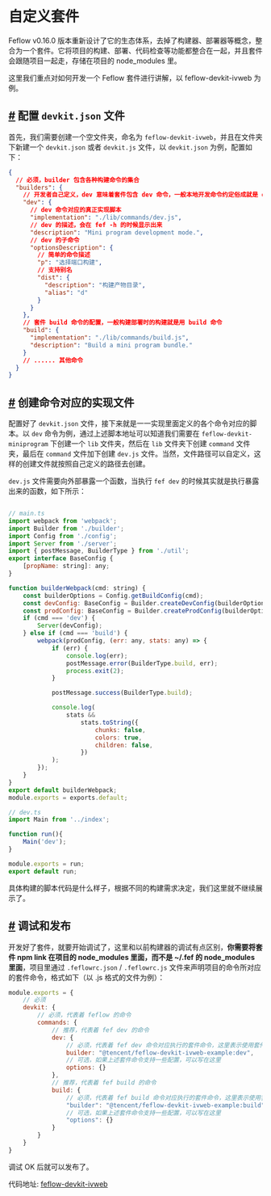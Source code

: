 # 自定义套件

Feflow v0.16.0 版本重新设计了它的生态体系，去掉了构建器、部署器等概念，整合为一个套件。它将项目的构建、部署、代码检查等功能都整合在一起，并且套件会跟随项目一起走，存储在项目的 node\_modules 里。

这里我们重点对如何开发一个 Feflow 套件进行讲解，以 feflow-devkit-ivweb 为例。

## [#](#配置-devkit-json-文件) 配置 `devkit.json` 文件

首先，我们需要创建一个空文件夹，命名为 `feflow-devkit-ivweb`，并且在文件夹下新建一个 `devkit.json` 或者 `devkit.js` 文件，以 `devkit.json` 为例，配置如下：

```json
{
  // 必须，builder 包含各种构建命令的集合
  "builders": {
    // 开发者自己定义，dev 意味着套件包含 dev 命令，一般本地开发命令约定俗成就是 dev
    "dev": {
      // dev 命令对应的真正实现脚本
      "implementation": "./lib/commands/dev.js",
      // dev 的描述，会在 fef -h 的时候显示出来
      "description": "Mini program development mode.",
      // dev 的子命令
      "optionsDescription": {
        // 简单的命令描述
        "p": "选择端口构建",
        // 支持别名
        "dist": {
          "description": "构建产物目录",
          "alias": "d"
        }
      }
    },
    // 套件 build 命令的配置，一般构建部署时的构建就是用 build 命令
    "build": {
      "implementation": "./lib/commands/build.js",
      "description": "Build a mini program bundle."
    }
    // ...... 其他命令
  }
}

```


## [#](#创建命令对应的实现文件) 创建命令对应的实现文件

配置好了 `devkit.json` 文件，接下来就是一一实现里面定义的各个命令对应的脚本。以 `dev` 命令为例，通过上述脚本地址可以知道我们需要在 `feflow-devkit-miniprogram` 下创建一个 `lib` 文件夹，然后在 `lib` 文件夹下创建 `command` 文件夹，最后在 `command` 文件加下创建 `dev.js` 文件。当然，文件路径可以自定义，这样的创建文件就按照自己定义的路径去创建。

`dev.js` 文件需要向外部暴露一个函数，当执行 `fef dev` 的时候其实就是执行暴露出来的函数，如下所示：

```js

// main.ts
import webpack from 'webpack';
import Builder from './builder';
import Config from './config';
import Server from './server';
import { postMessage, BuilderType } from './util';
export interface BaseConfig {
    [propName: string]: any;
}

function builderWebpack(cmd: string) {
    const builderOptions = Config.getBuildConfig(cmd);
    const devConfig: BaseConfig = Builder.createDevConfig(builderOptions);
    const prodConfig: BaseConfig = Builder.createProdConfig(builderOptions);
    if (cmd === 'dev') {
        Server(devConfig);
    } else if (cmd === 'build') {
        webpack(prodConfig, (err: any, stats: any) => {
            if (err) {
                console.log(err);
                postMessage.error(BuilderType.build, err);
                process.exit(2);
            }

            postMessage.success(BuilderType.build);

            console.log(
                stats &&
                    stats.toString({
                        chunks: false,
                        colors: true,
                        children: false,
                    })
            );
        });
    }
}
export default builderWebpack;
module.exports = exports.default;

// dev.ts
import Main from '../index';

function run(){
    Main('dev');
}

module.exports = run;
export default run;

```



具体构建的脚本代码是什么样子，根据不同的构建需求决定，我们这里就不继续展示了。

## [#](#调试和发布) 调试和发布

开发好了套件，就要开始调试了，这里和以前构建器的调试有点区别，**你需要将套件 npm link 在项目的 node\_modules 里面，而不是 ~/.fef 的 node\_modules 里面**，项目里通过 `.feflowrc.json` / `.feflowrc.js` 文件来声明项目的命令所对应的套件命令，格式如下（以 .js 格式的文件为例）：

```js
module.exports = {
    // 必须
    devkit: {
        // 必须，代表着 feflow 的命令
        commands: {
            // 推荐，代表着 fef dev 的命令
            dev: {
                // 必须，代表着 fef dev 命令对应执行的套件命令，这里表示使用套件 @tencent/feflow-devkit-miniprogram 的 dev 命令，配置格式为 `<套件>:<命令>`
                builder: "@tencent/feflow-devkit-ivweb-example:dev",
                // 可选，如果上述套件命令支持一些配置，可以写在这里
                options: {}
            },
            // 推荐，代表着 fef build 的命令
            build: {
                // 必须，代表着 fef build 命令对应执行的套件命令，这里表示使用套件 @tencent/feflow-devkit-miniprogram 的 build 命令
                "builder": "@tencent/feflow-devkit-ivweb-example:build",
                // 可选，如果上述套件命令支持一些配置，可以写在这里
                "options": {}
            }
        }
    }
}

```



调试 OK 后就可以发布了。


代码地址: [feflow-devkit-ivweb](https://github.com/feflow/feflow-devkit-ivweb.git)